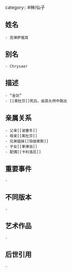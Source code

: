 category:: #神/仙子
## 姓名
	- 克律萨俄耳
## 别名
	- Chrysaor
## 描述
	- “金剑”
	- [[美杜莎]]死后，由其头颅中跳出
## 亲属关系
	- 父亲[[波塞冬]]
	- 母亲[[美杜莎]]
	- 兄弟姐妹[[珀伽索斯]]
	- 子女[[革律翁]]
	- 配偶[[卡利洛厄]]
## 重要事件
	-
## 不同版本
	-
## 艺术作品
	-
## 后世引用
	-
